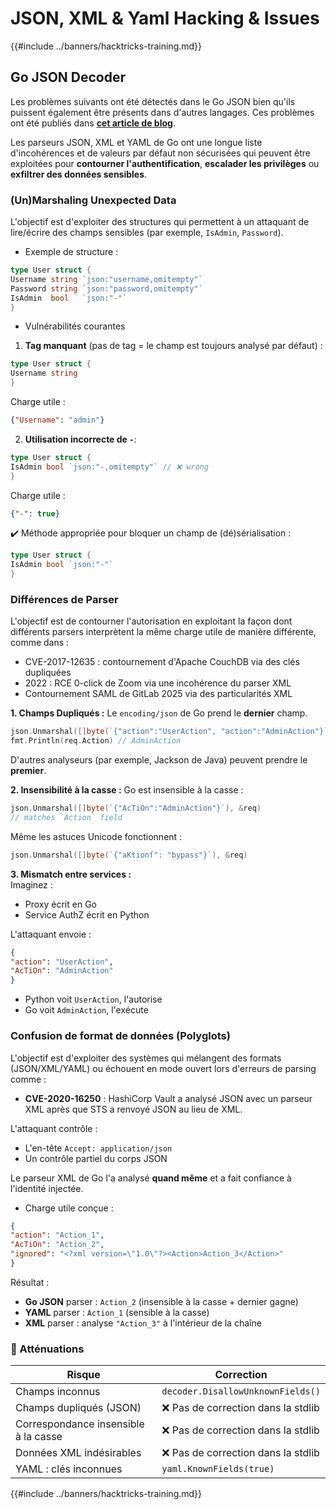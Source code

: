 # JSON, XML & Yaml Hacking & Issues

{{#include ../banners/hacktricks-training.md}}

## Go JSON Decoder

Les problèmes suivants ont été détectés dans le Go JSON bien qu'ils puissent également être présents dans d'autres langages. Ces problèmes ont été publiés dans [**cet article de blog**](https://blog.trailofbits.com/2025/06/17/unexpected-security-footguns-in-gos-parsers/).

Les parseurs JSON, XML et YAML de Go ont une longue liste d'incohérences et de valeurs par défaut non sécurisées qui peuvent être exploitées pour **contourner l'authentification**, **escalader les privilèges** ou **exfiltrer des données sensibles**.


### (Un)Marshaling Unexpected Data

L'objectif est d'exploiter des structures qui permettent à un attaquant de lire/écrire des champs sensibles (par exemple, `IsAdmin`, `Password`).

- Exemple de structure :
```go
type User struct {
Username string `json:"username,omitempty"`
Password string `json:"password,omitempty"`
IsAdmin  bool   `json:"-"`
}
```
- Vulnérabilités courantes

1. **Tag manquant** (pas de tag = le champ est toujours analysé par défaut) :
```go
type User struct {
Username string
}
```
Charge utile :
```json
{"Username": "admin"}
```
2. **Utilisation incorrecte de `-`**:
```go
type User struct {
IsAdmin bool `json:"-,omitempty"` // ❌ wrong
}
```
Charge utile :
```json
{"-": true}
```
✔️ Méthode appropriée pour bloquer un champ de (dé)sérialisation :
```go
type User struct {
IsAdmin bool `json:"-"`
}
```
### Différences de Parser

L'objectif est de contourner l'autorisation en exploitant la façon dont différents parsers interprètent la même charge utile de manière différente, comme dans :
- CVE-2017-12635 : contournement d'Apache CouchDB via des clés dupliquées
- 2022 : RCE 0-click de Zoom via une incohérence du parser XML
- Contournement SAML de GitLab 2025 via des particularités XML

**1. Champs Dupliqués :**
Le `encoding/json` de Go prend le **dernier** champ.
```go
json.Unmarshal([]byte(`{"action":"UserAction", "action":"AdminAction"}`), &req)
fmt.Println(req.Action) // AdminAction
```
D'autres analyseurs (par exemple, Jackson de Java) peuvent prendre le **premier**.

**2. Insensibilité à la casse :**
Go est insensible à la casse :
```go
json.Unmarshal([]byte(`{"AcTiOn":"AdminAction"}`), &req)
// matches `Action` field
```
Même les astuces Unicode fonctionnent :
```go
json.Unmarshal([]byte(`{"aKtionſ": "bypass"}`), &req)
```
**3. Mismatch entre services :**  
Imaginez :  
- Proxy écrit en Go  
- Service AuthZ écrit en Python  

L'attaquant envoie :
```json
{
"action": "UserAction",
"AcTiOn": "AdminAction"
}
```
- Python voit `UserAction`, l'autorise
- Go voit `AdminAction`, l'exécute


### Confusion de format de données (Polyglots)

L'objectif est d'exploiter des systèmes qui mélangent des formats (JSON/XML/YAML) ou échouent en mode ouvert lors d'erreurs de parsing comme :
- **CVE-2020-16250** : HashiCorp Vault a analysé JSON avec un parseur XML après que STS a renvoyé JSON au lieu de XML.

L'attaquant contrôle :
- L'en-tête `Accept: application/json`
- Un contrôle partiel du corps JSON

Le parseur XML de Go l'a analysé **quand même** et a fait confiance à l'identité injectée.

- Charge utile conçue :
```json
{
"action": "Action_1",
"AcTiOn": "Action_2",
"ignored": "<?xml version=\"1.0\"?><Action>Action_3</Action>"
}
```
Résultat :
- **Go JSON** parser : `Action_2` (insensible à la casse + dernier gagne)
- **YAML** parser : `Action_1` (sensible à la casse)
- **XML** parser : analyse `"Action_3"` à l'intérieur de la chaîne


### 🔐 Atténuations

| Risque                      | Correction                            |
|-----------------------------|---------------------------------------|
| Champs inconnus             | `decoder.DisallowUnknownFields()`     |
| Champs dupliqués (JSON)     | ❌ Pas de correction dans la stdlib    |
| Correspondance insensible à la casse | ❌ Pas de correction dans la stdlib    |
| Données XML indésirables    | ❌ Pas de correction dans la stdlib    |
| YAML : clés inconnues       | `yaml.KnownFields(true)`              |


{{#include ../banners/hacktricks-training.md}}
